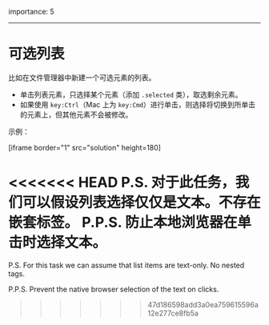 importance: 5

---

# 可选列表

比如在文件管理器中新建一个可选元素的列表。

- 单击列表元素，只选择某个元素（添加 `.selected` 类），取选剩余元素。
- 如果使用 `key:Ctrl`（Mac 上为 `key:Cmd`）进行单击，则选择将切换到所单击的元素上，但其他元素不会被修改。

示例：

[iframe border="1" src="solution" height=180]

<<<<<<< HEAD
P.S. 对于此任务，我们可以假设列表选择仅仅是文本。不存在嵌套标签。
P.P.S. 防止本地浏览器在单击时选择文本。
=======
P.S. For this task we can assume that list items are text-only. No nested tags.

P.P.S. Prevent the native browser selection of the text on clicks.
>>>>>>> 47d186598add3a0ea759615596a12e277ce8fb5a
